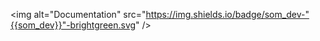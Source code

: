 <img alt="Documentation" src="https://img.shields.io/badge/som_dev-"{{som_dev}}"-brightgreen.svg" />